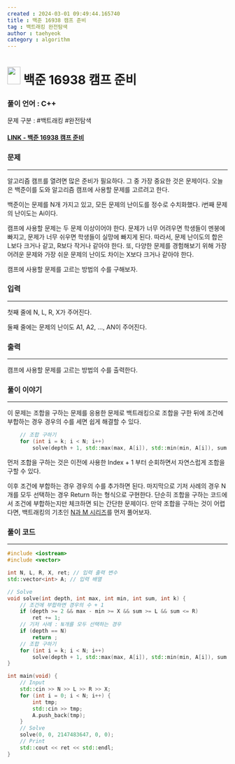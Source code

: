 ```yaml
---
created : 2024-03-01 09:49:44.165740
title : 백준 16938 캠프 준비
tag : 백트래킹 완전탐색
author : taehyeok
category : algorithm
---
```

# <img src="https://d2gd6pc034wcta.cloudfront.net/tier/11.svg" width="30" height="40"> 백준 16938 캠프 준비


### 풀이 언어 : C++

문제 구분 : #백트래킹 #완전탐색
#### [LINK - 백준 16938 캠프 준비](https://www.acmicpc.net/problem/16938)

### 문제
<hr>

알고리즘 캠프를 열려면 많은 준비가 필요하다. 그 중 가장 중요한 것은 문제이다. 오늘은 백준이를 도와 알고리즘 캠프에 사용할 문제를 고르려고 한다.

백준이는 문제를 N개 가지고 있고, 모든 문제의 난이도를 정수로 수치화했다. i번째 문제의 난이도는 Ai이다.

캠프에 사용할 문제는 두 문제 이상이어야 한다. 문제가 너무 어려우면 학생들이 멘붕에 빠지고, 문제가 너무 쉬우면 학생들이 실망에 빠지게 된다. 따라서, 문제 난이도의 합은 L보다 크거나 같고, R보다 작거나 같아야 한다. 또, 다양한 문제를 경험해보기 위해 가장 어려운 문제와 가장 쉬운 문제의 난이도 차이는 X보다 크거나 같아야 한다.

캠프에 사용할 문제를 고르는 방법의 수를 구해보자.

### 입력
<hr>

첫째 줄에 N, L, R, X가 주어진다.

둘째 줄에는 문제의 난이도 A1, A2, ..., AN이 주어진다.
### 출력
<hr>

캠프에 사용할 문제를 고르는 방법의 수를 출력한다.
### 풀이 이야기
<hr>

이 문제는 조합을 구하는 문제를 응용한 문제로 백트래킹으로 조합을 구한 뒤에 조건에 부합하는 경우 경우의 수를 세면 쉽게 해결할 수 있다.

```c++
    // 조합 구하기
    for (int i = k; i < N; i++)
        solve(depth + 1, std::max(max, A[i]), std::min(min, A[i]), sum + A[i], i + 1);
```
먼저 조합을 구하는 것은 이전에 사용한 Index + 1 부터 순회하면서 자연스럽게 조합을 구할 수 있다.

이후 조건에 부합하는 경우 경우의 수를 추가하면 된다. 마지막으로 기저 사례의 경우 N개를 모두 선택하는 경우 Return 하는 형식으로 구현한다. 단순히 조합을 구하는 코드에서 조건에 부합하는지만 체크하면 되는 간단한 문제이다. 만약 조합을 구하는 것이 어렵다면, 백트래킹의 기초인 [N과 M 시리즈](./15649.md)를 먼저 풀어보자.


### 풀이 코드
<hr>

``` c++
#include <iostream>
#include <vector>

int N, L, R, X, ret; // 입력 출력 변수
std::vector<int> A; // 입력 배열

// Solve
void solve(int depth, int max, int min, int sum, int k) {
    // 조건에 부합하면 경우의 수 + 1
    if (depth >= 2 && max - min >= X && sum >= L && sum <= R)
        ret += 1;
    // 기저 사례 : N개를 모두 선택하는 경우
    if (depth == N)
        return ;
    // 조합 구하기
    for (int i = k; i < N; i++)
        solve(depth + 1, std::max(max, A[i]), std::min(min, A[i]), sum + A[i], i + 1);
}

int main(void) {
    // Input
    std::cin >> N >> L >> R >> X;
    for (int i = 0; i < N; i++) {
        int tmp;
        std::cin >> tmp;
        A.push_back(tmp);
    }
    // Solve
    solve(0, 0, 2147483647, 0, 0);
    // Print
    std::cout << ret << std::endl;
}
```
